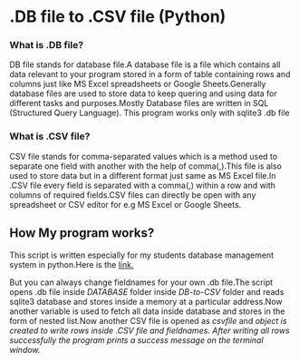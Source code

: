 <h1>.DB file to .CSV file (Python)</h1>

<h3>What is .DB file?</h3>
    <p>DB file stands for database file.A database file is a file which contains all data relevant to your program stored in a form of table containing rows and
    columns just like MS Excel spreadsheets or Google Sheets.Generally database files are used to store data to keep quering and using data for different tasks
     and purposes.Mostly Database files are written in SQL (Structured Query Language). This program works only with sqlite3 .db file</p>
     
<h3>What is .CSV file?</h3>     
  <p>CSV file stands for comma-separated values which is a method used to separate one field with another with the help of comma(,).This file is also used to store
      data but in a different format just same as MS Excel file.In .CSV file every field is separated with a comma(,) within a row and with columns of 
      required fields.CSV files can directly be open with any spreadsheet or CSV editor for e.g MS Excel or Google Sheets.</p>
      
<h2>How My program works?</h2>
<p>This script is written especially for my students database management system in python.Here is the <a href="https://github.com/ShahrozAliPK/students-management-system"
    alt="students-database-management">link.</a></p>But you can always change fieldnames for your own .db file.The script opens .db file inside <i>DATABASE</i>                 folder
    inside <i>DB-to-CSV</i> folder and reads sqlite3 database and stores inside a memory at a particular address.Now another variable is used to fetch all data
    inside database and stores in the form of nested list.Now another CSV file is opened as <i>csvfile</i> and <i><csv_writer</i> object is created to write rows
    inside .CSV file and fieldnames.
    After writing all rows successfully the program prints a success message on the terminal window.</p>
